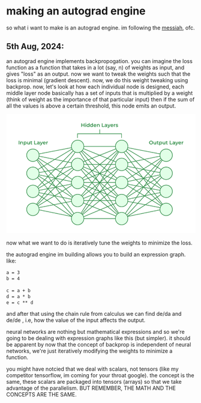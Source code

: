# making an autograd engine
so what i want to make is an autograd engine. im following the [messiah](https://www.youtube.com/watch?v=VMj-3S1tku0&list=PLAqhIrjkxbuWI23v9cThsA9GvCAUhRvKZ), ofc. 

## 5th Aug, 2024:
an autograd engine implements backpropogation. you can imagine the loss function as a function that takes in a lot (say, n) of weights as input, and gives "loss" as an output. now we want to tweak the weights such that the loss is minimal (gradient descent). now, we do this weight tweaking using backprop. now, let's look at how each individual node is designed, each middle layer node basically has a set of inputs that is multiplied by a weight (think of weight as the importance of that particular input) then if the sum of all the values is above a certain threshold, this node emits an output. 

![neural network](/images/imagesforneuralnet/1.png)

now what we want to do is iteratively tune the weights to minimize the loss. 

the autograd engine im building allows you to build an expression graph. like:

```
a = 3
b = 4

c = a + b
d = a * b
e = c ** d

```
and after that using the chain rule from calculus we can find de/da and de/de , i.e, how the value of the input affects the output. 

neural networks are nothing but mathematical expressions and so we're going to be dealing with expression graphs like this (but simpler). it should be apparent by now that the concept of backprop is independent of neural networks, we're just iteratively modifying the weights to minimize a function.

you might have notcied that we deal with scalars, not tensors (like my competitor tensorflow, im coming for your throat google). the concept is the same, these scalars are packaged into tensors (arrays) so that we take advantage of the parallelism. BUT REMEMBER, THE MATH AND THE CONCEPTS ARE THE SAME.


